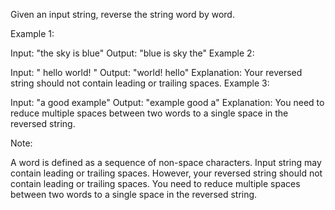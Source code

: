 Given an input string, reverse the string word by word.

Example 1:

Input: "the sky is blue"
Output: "blue is sky the"
Example 2:

Input: " hello world! "
Output: "world! hello"
Explanation: Your reversed string should not contain leading or trailing spaces.
Example 3:

Input: "a good example"
Output: "example good a"
Explanation: You need to reduce multiple spaces between two words to a single space in the reversed string.

Note:

A word is defined as a sequence of non-space characters.
Input string may contain leading or trailing spaces. However, your reversed string should not contain leading or trailing spaces.
You need to reduce multiple spaces between two words to a single space in the reversed string.
